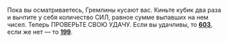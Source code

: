Пока вы осматриваетесь, Гремлины кусают вас. Киньте кубик два раза и вычтите у себя количество СИЛ, равное сумме выпавших на нем чисел. Теперь ПРОВЕРЬТЕ СВОЮ УДАЧУ. Если вы удачливы, то [**603**](#n_603), если же нет — то [**199**](#n_199).

